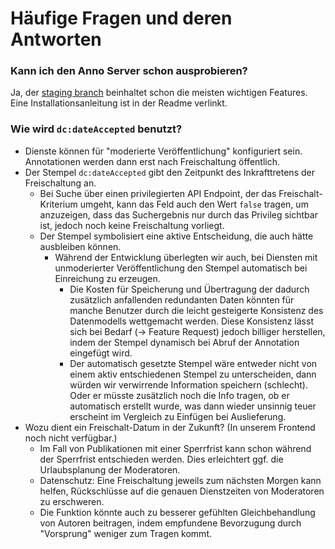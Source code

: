 ﻿
Häufige Fragen und deren Antworten
==================================


### Kann ich den Anno Server schon ausprobieren?

Ja, der [staging branch](https://github.com/mk-pmb/anno-server-22/tree/staging)
beinhaltet schon die meisten wichtigen Features.
Eine Installationsanleitung ist in der Readme verlinkt.




### Wie wird `dc:dateAccepted` benutzt?

* Dienste können für "moderierte Veröffentlichung" konfiguriert sein.
  Annotationen werden dann erst nach Freischaltung öffentlich.
* Der Stempel `dc:dateAccepted` gibt den Zeitpunkt des Inkrafttretens
  der Freischaltung an.
  * Bei Suche über einen privilegierten API Endpoint, der das
    Freischalt-Kriterium umgeht, kann das Feld auch den Wert `false` tragen,
    um anzuzeigen, dass das Suchergebnis nur durch das Privileg sichtbar ist,
    jedoch noch keine Freischaltung vorliegt.
  * Der Stempel symbolisiert eine aktive Entscheidung, die auch hätte
    ausbleiben können.
    * Während der Entwicklung überlegten wir auch, bei Diensten mit
      unmoderierter Veröffentlichung den Stempel automatisch bei
      Einreichung zu erzeugen.
      * Die Kosten für Speicherung und Übertragung der dadurch zusätzlich
        anfallenden redundanten Daten könnten für manche Benutzer durch die
        leicht gesteigerte Konsistenz des Datenmodells wettgemacht werden.
        Diese Konsistenz lässt sich bei Bedarf (&rarr; Feature Request)
        jedoch billiger herstellen, indem der Stempel dynamisch bei Abruf
        der Annotation eingefügt wird.
      * Der automatisch gesetzte Stempel wäre entweder nicht von einem aktiv
        entschiedenen Stempel zu unterscheiden, dann würden wir verwirrende
        Information speichern (schlecht).
        Oder er müsste zusätzlich noch die Info tragen, ob er automatisch
        erstellt wurde, was dann wieder unsinnig teuer erscheint im Vergleich
        zu Einfügen bei Auslieferung.
* Wozu dient ein Freischalt-Datum in der Zukunft?
  (In unserem Frontend noch nicht verfügbar.)
  * Im Fall von Publikationen mit einer Sperrfrist kann schon während der
    Sperrfrist entschieden werden. Dies erleichtert ggf. die Urlaubsplanung
    der Moderatoren.
  * Datenschutz: Eine Freischaltung jeweils zum nächsten Morgen kann helfen,
    Rückschlüsse auf die genauen Dienstzeiten von Moderatoren zu erschweren.
  * Die Funktion könnte auch zu besserer gefühlten Gleichbehandlung von
    Autoren beitragen, indem empfundene Bevorzugung durch "Vorsprung"
    weniger zum Tragen kommt.













